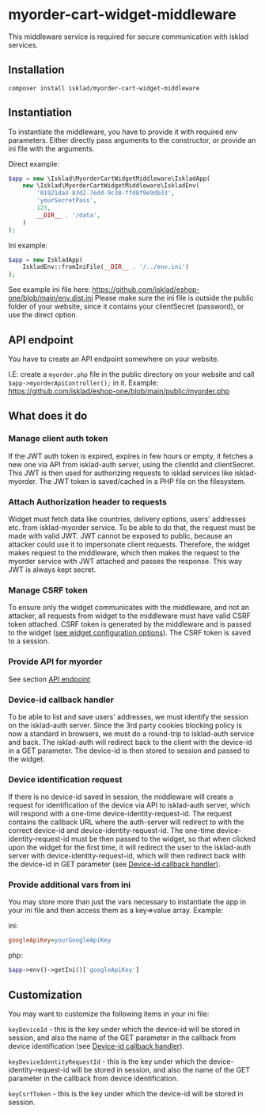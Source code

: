 # myorder-cart-widget-middleware
This middleware service is required for secure communication with isklad services.

## Installation
```shell
composer install isklad/myorder-cart-widget-middleware
```

## Instantiation
To instantiate the middleware, you have to provide it with required env parameters.
Either directly pass arguments to the constructor, or provide an ini file with the arguments.

Direct example: 
```php
$app = new \Isklad\MyorderCartWidgetMiddleware\IskladApp(
    new \Isklad\MyorderCartWidgetMiddleware\IskladEnv(
        '01921da3-83d2-7edd-9c38-ffd8f9e9db33',
        'yourSecretPass',
        123,
        __DIR__ . '/data',
    )
);
```

Ini example: 
```php
$app = new IskladApp(
    IskladEnv::fromIniFile(__DIR__ . '/../env.ini')
);
```
See example ini file here: https://github.com/isklad/eshop-one/blob/main/env.dist.ini
Please make sure the ini file is outside the public folder of your website, since it contains your clientSecret (password), or use the direct option.

## API endpoint
You have to create an API endpoint somewhere on your website.

I.E: create a `myorder.php` file in the public directory on your website and call `$app->myorderApiController();` in it.
Example: https://github.com/isklad/eshop-one/blob/main/public/myorder.php

## What does it do
### Manage client auth token
If the JWT auth token is expired, expires in few hours or empty, it fetches a new one via API from isklad-auth server, using the clientId and clientSecret.
This JWT is then used for authorizing requests to isklad services like isklad-myorder.
The JWT token is saved/cached in a PHP file on the filesystem.

### Attach Authorization header to requests
Widget must fetch data like countries, delivery options, users' addresses etc. from isklad-myorder service. 
To be able to do that, the request must be made with valid JWT.
JWT cannot be exposed to public, because an attacker could use it to impersonate client requests.
Therefore, the widget makes request to the middleware, which then makes the request to the myorder service with JWT attached and passes the response. 
This way JWT is always kept secret.

### Manage CSRF token
To ensure only the widget communicates with the middleware, and not an attacker, all requests from widget to the middleware must have valid CSRF token attached.
CSRF token is generated by the middleware and is passed to the widget ([see widget configuration options](https://github.com/isklad/eshop-one?tab=readme-ov-file#configuration-options)).
The CSRF token is saved to a session.

### Provide API for myorder
See section [API endpoint](#api-endpoint)

### Device-id callback handler
To be able to list and save users' addresses, we must identify the session on the isklad-auth server.
Since the 3rd party cookies blocking policy is now a standard in browsers, we must do a round-trip to isklad-auth service and back.
The isklad-auth will redirect back to the client with the device-id in a GET parameter.
The device-id is then stored to session and passed to the widget. 

### Device identification request
If there is no device-id saved in session, the middleware will create a request for identification of the device via API to isklad-auth server, which will respond with a one-time device-identity-request-id.
The request contains the callback URL where the auth-server will redirect to with the correct device-id and device-identity-request-id.
The one-time device-identity-request-id must be then passed to the widget, so that when clicked upon the widget for the first time,
it will redirect the user to the isklad-auth server with device-identity-request-id, which will then redirect back with the device-id in GET parameter (see [Device-id callback handler](#device-id-callback-handler)).

### Provide additional vars from ini
You may store more than just the vars necessary to instantiate the app in your ini file and then access them as a key=>value array.
Example:

ini: 
```ini
googleApiKey=yourGoogleApiKey
```
php:
```php
$app->env()->getIni()['googleApiKey']
```

## Customization
You may want to customize the following items in your ini file:

`keyDeviceId` - this is the key under which the device-id will be stored in session, and also the name of the GET parameter in the callback from device identification (see [Device-id callback handler](#device-id-callback-handler)).

`keyDeviceIdentityRequestId` - this is the key under which the device-identity-request-id will be stored in session, and also the name of the GET parameter in the callback from device identification.

`keyCsrfToken` - this is the key under which the device-id will be stored in session.
